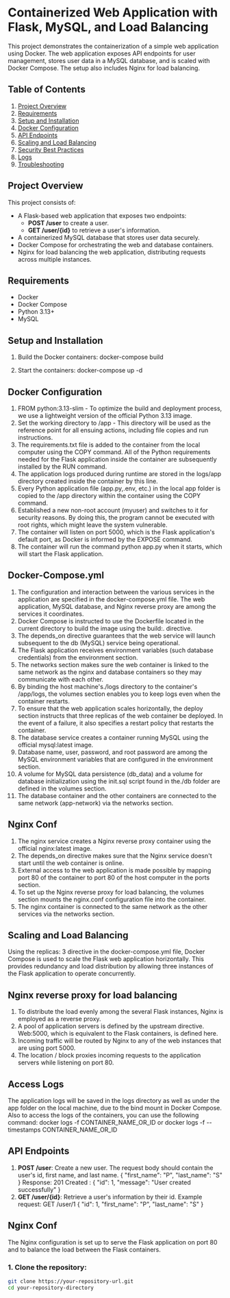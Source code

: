 # Containerized Web Application with Flask, MySQL, and Load Balancing

This project demonstrates the containerization of a simple web application using Docker. The web application exposes API endpoints for user management, stores user data in a MySQL database, and is scaled with Docker Compose. The setup also includes Nginx for load balancing.

## Table of Contents
1. [Project Overview](#project-overview)
2. [Requirements](#requirements)
3. [Setup and Installation](#setup-and-installation)
4. [Docker Configuration](#docker-configuration)
5. [API Endpoints](#api-endpoints)
6. [Scaling and Load Balancing](#scaling-and-load-balancing)
7. [Security Best Practices](#security-best-practices)
8. [Logs](#logs)
9. [Troubleshooting](#troubleshooting)

## Project Overview

This project consists of:
- A Flask-based web application that exposes two endpoints:
  - **POST /user** to create a user.
  - **GET /user/{id}** to retrieve a user's information.
- A containerized MySQL database that stores user data securely.
- Docker Compose for orchestrating the web and database containers.
- Nginx for load balancing the web application, distributing requests across multiple instances.

## Requirements

- Docker
- Docker Compose
- Python 3.13+
- MySQL

## Setup and Installation
1. Build the Docker containers: docker-compose build

2. Start the containers: docker-compose up -d

## Docker Configuration
1. FROM python:3.13-slim - To optimize the build and deployment process, we use a lightweight version of the official Python 3.13 image.
2.  Set the working directory to /app - This directory will be used as the reference point for all ensuing actions, including file copies and run instructions.
3. The requirements.txt file is added to the container from the local computer using the COPY command. All of the Python requirements needed for the Flask application inside the container are subsequently installed by the RUN command.
4. The application logs produced during runtime are stored in the logs/app directory created inside the container by this line.
5. Every Python application file (app.py,.env, etc.) in the local app folder is copied to the /app directory within the container using the COPY command.
6. Established a new non-root account (myuser) and switches to it for security reasons. By doing this, the program cannot be executed with root rights, which might leave the system vulnerable.
7. The container will listen on port 5000, which is the Flask application's default port, as Docker is informed by the EXPOSE command.
9. The container will run the command python app.py when it starts, which will start the Flask application.

## Docker-Compose.yml
1. The configuration and interaction between the various services in the application are specified in the docker-compose.yml file. The web application, MySQL database, and Nginx reverse proxy are among the services it coordinates.
2. Docker Compose is instructed to use the Dockerfile located in the current directory to build the image using the build:. directive.
3. The depends_on directive guarantees that the web service will launch subsequent to the db (MySQL) service being operational.
4. The Flask application receives environment variables (such database credentials) from the environment section.
5. The networks section makes sure the web container is linked to the same network as the nginx and database containers so they may communicate with each other.
6. By binding the host machine's./logs directory to the container's /app/logs, the volumes section enables you to keep logs even when the container restarts.
7. To ensure that the web application scales horizontally, the deploy section instructs that three replicas of the web container be deployed. In the event of a failure, it also specifies a restart policy that restarts the container.
8. The database service creates a container running MySQL using the official mysql:latest image.
9. Database name, user, password, and root password are among the MySQL environment variables that are configured in the environment section.
10. A volume for MySQL data persistence (db_data) and a volume for database initialization using the init.sql script found in the./db folder are defined in the volumes section.
11. The database container and the other containers are connected to the same network (app-network) via the networks section.

## Nginx Conf
1. The nginx service creates a Nginx reverse proxy container using the official nginx:latest image.
2. The depends_on directive makes sure that the Nginx service doesn't start until the web container is online.
3. External access to the web application is made possible by mapping port 80 of the container to port 80 of the host computer in the ports section.
4. To set up the Nginx reverse proxy for load balancing, the volumes section mounts the nginx.conf configuration file into the container.
5. The nginx container is connected to the same network as the other services via the networks section.

## Scaling and Load Balancing
Using the replicas: 3 directive in the docker-compose.yml file, Docker Compose is used to scale the Flask web application horizontally.
This provides redundancy and load distribution by allowing three instances of the Flask application to operate concurrently.

## Nginx reverse proxy for load balancing
1. To distribute the load evenly among the several Flask instances, Nginx is employed as a reverse proxy.
2. A pool of application servers is defined by the upstream directive. Web:5000, which is equivalent to the Flask containers, is defined here. 
3. Incoming traffic will be routed by Nginx to any of the web instances that are using port 5000.
4. The location / block proxies incoming requests to the application servers while listening on port 80.


## Access Logs
The application logs will be saved in the logs directory as well as under the app folder on the local machine, due to the bind mount in Docker Compose.
Also to access the logs of the containers, you can use the following command:   docker logs -f CONTAINER_NAME_OR_ID
or docker logs -f --timestamps CONTAINER_NAME_OR_ID

## API Endpoints
1. **POST /user**: Create a new user. The request body should contain the user's id, first name, and last name.
{
  "first_name": "P",
  "last_name": "S"
}
Response: 201 Created : {
  "id": 1,
  "message": "User created successfully"
}
2. **GET /user/{id}**: Retrieve a user's information by their id.
Example request: GET /user/1
{
  "id": 1,
  "first_name": "P",
  "last_name": "S"
}

## Nginx Conf
The Nginx configuration is set up to serve the Flask application on port 80 and to balance the load between the Flask containers.

### 1. Clone the repository:
```bash
git clone https://your-repository-url.git
cd your-repository-directory
